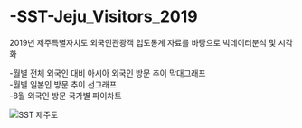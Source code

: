 # -SST-Jeju_Visitors_2019
2019년 제주특별자치도 외국인관광객 입도통계 자료를 바탕으로 빅데이터분석 및 시각화  

-월별 전체 외국인 대비 아시아 외국인 방문 추이 막대그래프  
-월별 일본인 방문 추이 선그래프  
-8월 외국인 방문 국가별 파이차트  

![SST 제주도](https://user-images.githubusercontent.com/51108960/127647999-bbfea969-e756-4a8f-bc58-8529b83b0d43.png)
